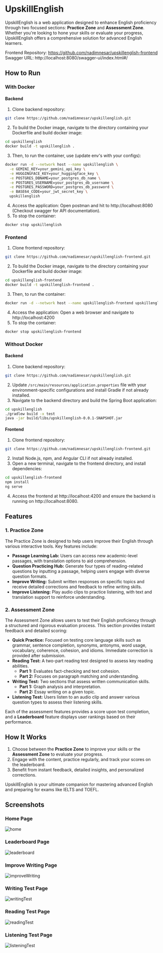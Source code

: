 # UpskillEnglish

UpskillEnglish is a web application designed to enhance English proficiency through two focused sections: **Practice Zone** and **Assessment Zone**. Whether you're looking to hone your skills or evaluate your progress, UpskillEnglish offers a comprehensive solution for advanced English learners.

Frontend Repository: https://github.com/nadimnesar/upskillenglish-frontend </br>
Swagger URL: http://localhost:8080/swagger-ui/index.html#/

## How to Run

### With Docker
#### Backend

1. Clone backend repository:
```bash
git clone https://github.com/nadimnesar/upskillenglish.git
```
2. To build the Docker image, navigate to the directory containing your Dockerfile and build docker image:
```bash
cd upskillenglish
docker build -t upskillenglish .
```
3. Then, to run the container, use (update env's with your configs):
```bash
docker run -d --network host --name upskillenglish \
  -e GEMINI_KEY=your_gemini_api_key \
  -e HUGGINGFACE_KEY=your_huggingface_key \
  -e POSTGRES_DBNAME=your_postgres_db_name \
  -e POSTGRES_USERNAME=your_postgres_db_username \
  -e POSTGRES_PASSWORD=your_postgres_db_password \
  -e BASE64_CODE=your_jwt_secret_key \
  upskillenglish
```
4. Access the application: Open postman and hit to http://localhost:8080 (Checkout swagger for API documentation).
5. To stop the container:
```bash
docker stop upskillenglish
```

### Frontend
1. Clone frontend repository:
```bash
git clone https://github.com/nadimnesar/upskillenglish-frontend.git
```
2. To build the Docker image, navigate to the directory containing your Dockerfile and build docker image:
```bash
cd upskillenglish-frontend
docker build -t upskillenglish-frontend .
```
3. Then, to run the container:
```bash
docker run -d --network host --name upskillenglish-frontend upskillenglish-frontend
```
4. Access the application: Open a web browser and navigate to http://localhost:4200
5. To stop the container:
```bash
docker stop upskillenglish-frontend
```

### Without Docker
#### Backend
1. Clone backend repository:
```bash
git clone https://github.com/nadimnesar/upskillenglish.git
```
2. Update `/src/main/resources/application.properties` file with your environment-specific configurations and install Gradle if not already installed.
3. Navigate to the backend directory and build the Spring Boot application:
```bash
cd upskillenglish
./gradlew build -x test
java -jar build/libs/upskillenglish-0.0.1-SNAPSHOT.jar
```

#### Frontend
1. Clone frontend repository:
```bash
git clone https://github.com/nadimnesar/upskillenglish-frontend.git
```
2. Install Node.js, npm, and Angular CLI if not already installed.
3. Open a new terminal, navigate to the frontend directory, and install dependencies:
```bash
cd upskillenglish-frontend
npm install
ng serve
```
4. Access the frontend at http://localhost:4200 and ensure the backend is running on http://localhost:8080.

## Features

### 1. Practice Zone
The Practice Zone is designed to help users improve their English through various interactive tools. Key features include:

- **Passage Learning Lab:** Users can access new academic-level passages, with translation options to aid comprehension.
- **Question Practicing Hub:** Generate four types of reading-related questions by inputting a passage, helping users engage with diverse question formats.
- **Improve Writing:** Submit written responses on specific topics and receive detailed corrections and feedback to refine writing skills.
- **Improve Listening:** Play audio clips to practice listening, with text and translation support to reinforce understanding.

### 2. Assessment Zone
The Assessment Zone allows users to test their English proficiency through a structured and rigorous evaluation process. This section provides instant feedback and detailed scoring:

- **Quick Practice:** Focused on testing core language skills such as grammar, sentence completion, synonyms, antonyms, word usage, vocabulary, coherence, cohesion, and idioms. Immediate correction is provided after submission.
- **Reading Test:** A two-part reading test designed to assess key reading abilities.
    - **Part 1:** Evaluates fact-checking and text cohesion.
    - **Part 2:** Focuses on paragraph matching and understanding.
- **Writing Test:** Two sections that assess written communication skills.
    - **Part 1:** Graph analysis and interpretation.
    - **Part 2:** Essay writing on a given topic.
- **Listening Test:** Users listen to an audio clip and answer various question types to assess their listening skills.

Each of the assessment features provides a score upon test completion, and a **Leaderboard** feature displays user rankings based on their performance.

## How It Works
1. Choose between the **Practice Zone** to improve your skills or the **Assessment Zone** to evaluate your progress.
2. Engage with the content, practice regularly, and track your scores on the leaderboard.
3. Benefit from instant feedback, detailed insights, and personalized corrections.

UpskillEnglish is your ultimate companion for mastering advanced English and preparing for exams like IELTS and TOEFL.

## Screenshots

### Home Page

![home](src/main/resources/static/img/upskilleng_home.png)

### Leaderboard Page

![leaderboard](src/main/resources/static/img/leaderboard.png)

### Improve Writing Page

![improveWriting](src/main/resources/static/img/improvewriting.png)

### Writing Test Page

![writingTest](src/main/resources/static/img/upskilleng_writingtest.png)

### Reading Test Page

![readingTest](src/main/resources/static/img/Upskilleng_reading.png)

### Listening Test Page

![listeningTest](src/main/resources/static/img/upskilleng_listening.jpg)